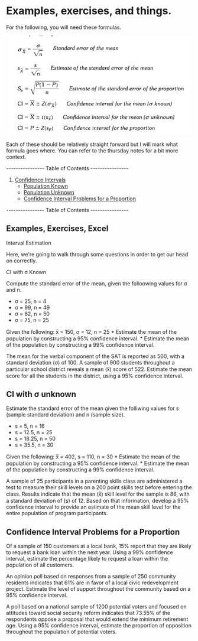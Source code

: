 # Examples, exercises, and things.

For the following, you will need these formulas.

![Formulas you'll need for this](/images/ci-forms.png)

Each of these should be relatively straight forward but I will mark what formula goes where. You can refer to the thursday notes for a bit more context.

---------------- Table of Contents ---------------- 

1. [Confidence Intervals](#InEs)
	* [Population Known](#popk)
	* [Population Unknown](#popunk)
	* [Confidence Interval Problems for a Proportion](#iepp)

---------------- Table of Contents ---------------- 

## <a id="examp"></a>Examples, Exercises, Excel

<a id="InEs"></a>Interval Estimation

Here, we're going to walk through some questions in order to get our head on correctly.

<a id="popk"></a>CI with σ Known

Compute the standard error of the mean, given the folloowing values for σ and n. 
* σ = 25, n = 4
* σ = 99, n = 49
* σ = 62, n = 50
* σ = 75, n = 25

Given the following: 
x̅ = 150, σ = 12, n = 25
	* Estimate the mean of the population by constructing a 95% confidence interval.
	* Estimate the mean of the population by constructing a 99% confidence interval.

The mean for the verbal component of the SAT is reported as 500, with a standard deviation (σ) of 100. A sample of 900 students throughout a particular school district reveals a mean (x̅) score of 522. Estimate the mean score for all the students in the district, using a 95% confidence interval.

## <a id="popunk"></a>CI with σ unknown

Estimate the standard error of the mean given the folliwing values for s (sample standard deviation) and n (sample size).
* s = 5, n = 16
* s = 12.5, n = 25
* s = 18.25, n = 50
* s = 35.5, n = 30

Given the following: 
x̅ = 402, s = 110, n = 30
	* Estimate the mean of the population by constructing a 95% confidence interval.
	* Estimate the mean of the population by constructing a 99% confidence interval.

A sample of 25 participants in a parenting skills class are administered a test to measure their skill levels on a 200 point skills test before entering the class. Results indicate that the mean (x̅) skill level for the sample is 86, with a standard deviation of (s) of 12. Based on that information, develop a 95% confidence interval to provide an estimate of the mean skill level for the entire population of program participants. 

## <a id="iepp"></a>Confidence Interval Problems for a Proportion

Of a sample of 150 customers at a local bank, 15% report that they are likely to request a bank loan within the next year. Using a 99% confidence interval, estimate the percentage likely to request a loan within the population of all customers. 

An opinion poll based on responses from a sample of 250 community residents indicates that 61% are in favor of a local civic redevelopment project. Estimate the level of support throughout the community based on a 95% confidence interval. 

A poll based on a national sample of 1200 potential voters and focused on attitudes toward social security reform indicates that 73.55% of the respondents oppose a proposal that would extend the minimum retirement age. Using a 95% confidence interval, estimate the proportion of opposition throughout the population of potential voters. 
